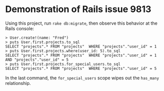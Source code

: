 Demonstration of Rails issue 9813
=================================

Using this project, run `rake db:migrate`, then observe this behavior at the Rails console:

    > User.create!(name: "Fred")
    > puts User.first.projects.to_sql
    SELECT "projects".* FROM "projects"  WHERE "projects"."user_id" = 1
    > puts User.first.projects.where(user_id: 5).to_sql
    SELECT "projects".* FROM "projects"  WHERE "projects"."user_id" = 1 AND "projects"."user_id" = 5
    > puts User.first.projects.for_special_users.to_sql
    SELECT "projects".* FROM "projects"  WHERE "projects"."user_id" = 5

In the last command, the `for_special_users` scope wipes out the `has_many` relationship.

